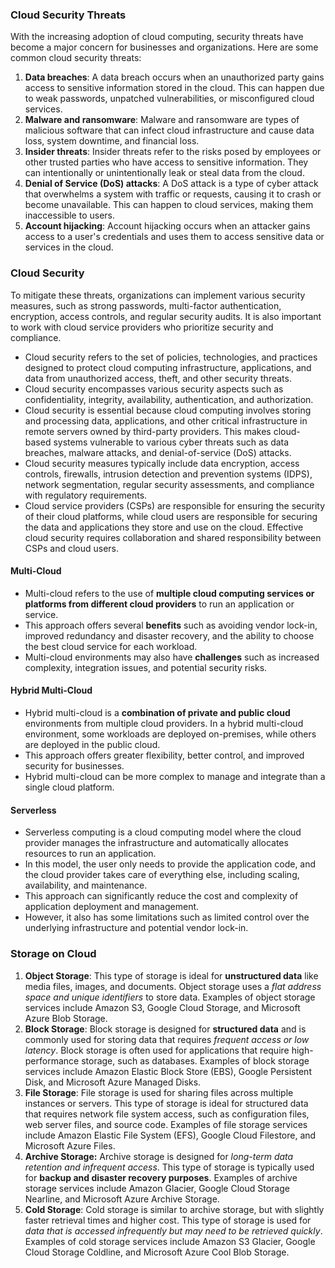 ### Cloud Security Threats

With the increasing adoption of cloud computing, security threats have become a major concern for businesses and organizations. Here are some common cloud security threats:

1. **Data breaches**: A data breach occurs when an unauthorized party gains access to sensitive information stored in the cloud. This can happen due to weak passwords, unpatched vulnerabilities, or misconfigured cloud services.
2. **Malware and ransomware**: Malware and ransomware are types of malicious software that can infect cloud infrastructure and cause data loss, system downtime, and financial loss.
3. **Insider threats**: Insider threats refer to the risks posed by employees or other trusted parties who have access to sensitive information. They can intentionally or unintentionally leak or steal data from the cloud.
4. **Denial of Service (DoS) attacks**: A DoS attack is a type of cyber attack that overwhelms a system with traffic or requests, causing it to crash or become unavailable. This can happen to cloud services, making them inaccessible to users.
5. **Account hijacking**: Account hijacking occurs when an attacker gains access to a user's credentials and uses them to access sensitive data or services in the cloud.

### Cloud Security

To mitigate these threats, organizations can implement various security measures, such as strong passwords, multi-factor authentication, encryption, access controls, and regular security audits. It is also important to work with cloud service providers who prioritize security and compliance.

- Cloud security refers to the set of policies, technologies, and practices designed to protect cloud computing infrastructure, applications, and data from unauthorized access, theft, and other security threats. 
- Cloud security encompasses various security aspects such as confidentiality, integrity, availability, authentication, and authorization.
- Cloud security is essential because cloud computing involves storing and processing data, applications, and other critical infrastructure in remote servers owned by third-party providers. This makes cloud-based systems vulnerable to various cyber threats such as data breaches, malware attacks, and denial-of-service (DoS) attacks.
- Cloud security measures typically include data encryption, access controls, firewalls, intrusion detection and prevention systems (IDPS), network segmentation, regular security assessments, and compliance with regulatory requirements.
- Cloud service providers (CSPs) are responsible for ensuring the security of their cloud platforms, while cloud users are responsible for securing the data and applications they store and use on the cloud. Effective cloud security requires collaboration and shared responsibility between CSPs and cloud users.

#### Multi-Cloud

- Multi-cloud refers to the use of **multiple cloud computing services or platforms from different cloud providers** to run an application or service. 
- This approach offers several **benefits** such as avoiding vendor lock-in, improved redundancy and disaster recovery, and the ability to choose the best cloud service for each workload. 
- Multi-cloud environments may also have **challenges** such as increased complexity, integration issues, and potential security risks.

#### Hybrid Multi-Cloud

- Hybrid multi-cloud is a **combination of private and public cloud** environments from multiple cloud providers. In a hybrid multi-cloud environment, some workloads are deployed on-premises, while others are deployed in the public cloud. 
- This approach offers greater flexibility, better control, and improved security for businesses. 
- Hybrid multi-cloud can be more complex to manage and integrate than a single cloud platform.

#### Serverless

- Serverless computing is a cloud computing model where the cloud provider manages the infrastructure and automatically allocates resources to run an application. 
- In this model, the user only needs to provide the application code, and the cloud provider takes care of everything else, including scaling, availability, and maintenance. 
- This approach can significantly reduce the cost and complexity of application deployment and management. 
- However, it also has some limitations such as limited control over the underlying infrastructure and potential vendor lock-in.

### Storage on Cloud

1. **Object Storage**: This type of storage is ideal for **unstructured data** like media files, images, and documents. Object storage uses a *flat address space and unique identifiers* to store data. Examples of object storage services include Amazon S3, Google Cloud Storage, and Microsoft Azure Blob Storage.
2. **Block Storage**: Block storage is designed for **structured data** and is commonly used for storing data that requires *frequent access or low latency*. Block storage is often used for applications that require high-performance storage, such as databases. Examples of block storage services include Amazon Elastic Block Store (EBS), Google Persistent Disk, and Microsoft Azure Managed Disks.
3. **File Storage**: File storage is used for sharing files across multiple instances or servers. This type of storage is ideal for structured data that requires network file system access, such as configuration files, web server files, and source code. Examples of file storage services include Amazon Elastic File System (EFS), Google Cloud Filestore, and Microsoft Azure Files.
4. **Archive Storage:** Archive storage is designed for *long-term data retention and infrequent access*. This type of storage is typically used for **backup and disaster recovery purposes**. Examples of archive storage services include Amazon Glacier, Google Cloud Storage Nearline, and Microsoft Azure Archive Storage.
5. **Cold Storage**: Cold storage is similar to archive storage, but with slightly faster retrieval times and higher cost. This type of storage is used for *data that is accessed infrequently but may need to be retrieved quickly*. Examples of cold storage services include Amazon S3 Glacier, Google Cloud Storage Coldline, and Microsoft Azure Cool Blob Storage.

